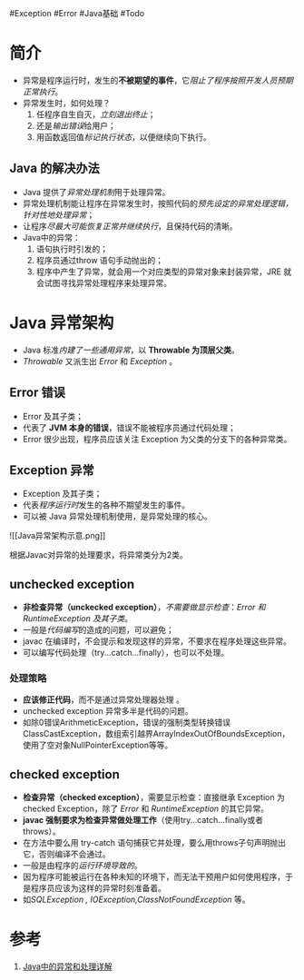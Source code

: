 #Exception #Error #Java基础 #Todo 


# 简介
- 异常是程序运行时，发生的**不被期望的事件**，它*阻止了程序按照开发人员预期正常执行*。
- 异常发生时，如何处理？
	1. 任程序自生自灭，*立刻退出终止*；
	2. 还是*输出错误*给用户；
	3. 用函数返回值*标记执行状态*，以便继续向下执行。

## Java 的解决办法
- Java 提供了*异常处理机制*用于处理异常。
- 异常处理机制能让程序在异常发生时，按照代码的*预先设定的异常处理逻辑，针对性地处理异常*；
- 让程序*尽最大可能恢复正常并继续执行*，且保持代码的清晰。
- Java中的异常：
	1. 语句执行时引发的；
	2. 程序员通过throw 语句手动抛出的；
	3. 程序中产生了异常，就会用一个对应类型的异常对象来封装异常，JRE 就会试图寻找异常处理程序来处理异常。
# Java 异常架构
- Java 标准*内建了一些通用异常*，以 **Throwable 为顶层父类**。
- *Throwable* 又派生出 *Error* 和 *Exception* 。

## Error 错误
- Error 及其子类；
- 代表了 **JVM 本身的错误**，错误不能被程序员通过代码处理；
- Error 很少出现，程序员应该关注 Exception 为父类的分支下的各种异常类。

## Exception 异常
- Exception 及其子类；
- 代表*程序运行时*发生的各种不期望发生的事件。
- 可以被 Java 异常处理机制使用，是异常处理的核心。

![[Java异常架构示意.png]]


根据Javac对异常的处理要求，将异常类分为2类。

## unchecked exception
- **非检查异常（unckecked exception）**，*不需要做显示检查*：*Error 和 RuntimeException 及其子类*。
- 一般是*代码编写*的造成的问题，可以避免；
- javac 在编译时，不会提示和发现这样的异常，不要求在程序处理这些异常。
- 可以编写代码处理（try...catch...finally），也可以不处理。

### 处理策略
- **应该修正代码**，而不是通过异常处理器处理 。
- unchecked exception 异常多半是代码的问题。
- 如除0错误ArithmeticException，错误的强制类型转换错误ClassCastException，数组索引越界ArrayIndexOutOfBoundsException，使用了空对象NullPointerException等等。

## checked exception
- **检查异常（checked exception）**，需要显示检查：直接继承 Exception 为 checked Exception，除了 *Error* 和 *RuntimeException* 的其它异常。
- **javac 强制要求为检查异常做处理工作**（使用try...catch...finally或者throws）。
- 在方法中要么用 try-catch 语句捕获它并处理，要么用throws子句声明抛出它，否则编译不会通过。
- 一般是由程序的*运行环境导致的*。
- 因为程序可能被运行在各种未知的环境下，而无法干预用户如何使用程序，于是程序员应该为这样的异常时刻准备着。
- 如*SQLException , IOException,ClassNotFoundException* 等。

# 参考
1. [Java中的异常和处理详解](https://www.cnblogs.com/lulipro/p/7504267.html)